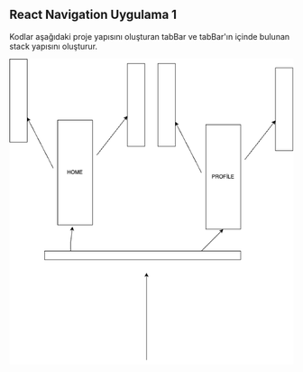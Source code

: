 ## React Navigation Uygulama 1

Kodlar aşağıdaki proje yapısını oluşturan tabBar ve tabBar'ın içinde bulunan stack yapısını oluşturur.

![alt "proje yapısı"](stackYapısı.png)
